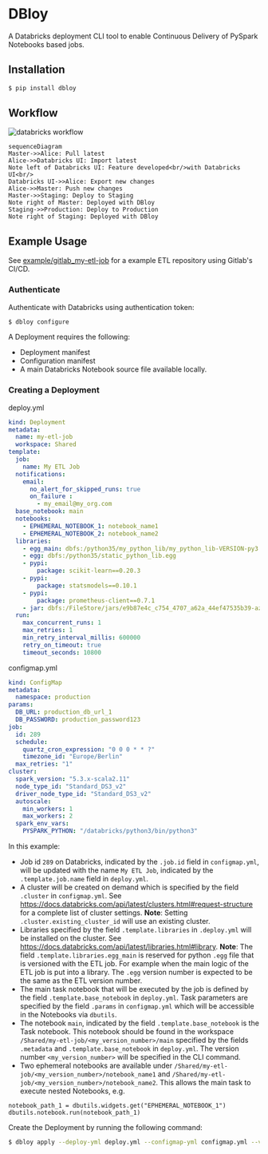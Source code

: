 # DBloy

A Databricks deployment CLI tool to enable Continuous Delivery of PySpark Notebooks based jobs.

## Installation

````bash
$ pip install dbloy
````

## Workflow

![databricks workflow](https://databricks.com/wp-content/uploads/2017/10/CI-CD-BLOG4@2x-1024x211.png "databricks workflow")
 

```mermaid
sequenceDiagram
Master->>Alice: Pull latest
Alice->>Databricks UI: Import latest
Note left of Databricks UI: Feature developed<br/>with Databricks UI<br/>
Databricks UI->>Alice: Export new changes
Alice->>Master: Push new changes
Master->>Staging: Deploy to Staging
Note right of Master: Deployed with DBloy
Staging->>Production: Deploy to Production
Note right of Staging: Deployed with DBloy
``` 

 
## Example Usage

See [example/gitlab_my-etl-job](https://github.com/hjh17/dbloy/tree/master/example/gitlab_my-etl-job) for a example ETL repository using Gitlab's CI/CD.

### Authenticate

Authenticate with Databricks using authentication token:

```bash
$ dbloy configure 
```

A Deployment requires the following:

* Deployment manifest
* Configuration manifest
* A main Databricks Notebook source file available locally. 


### Creating a Deployment



deploy.yml

````yaml
kind: Deployment
metadata:
  name: my-etl-job
  workspace: Shared
template:
  job:
    name: My ETL Job
  notifications:
    email:
      no_alert_for_skipped_runs: true
      on_failure :
        - my_email@my_org.com
  base_notebook: main
  notebooks:
    - EPHEMERAL_NOTEBOOK_1: notebook_name1
    - EPHEMERAL_NOTEBOOK_2: notebook_name2
  libraries:
    - egg_main: dbfs:/python35/my_python_lib/my_python_lib-VERSION-py3.5.egg
    - egg: dbfs:/python35/static_python_lib.egg
    - pypi:
        package: scikit-learn==0.20.3
    - pypi:
        package: statsmodels==0.10.1
    - pypi:
        package: prometheus-client==0.7.1
    - jar: dbfs:/FileStore/jars/e9b87e4c_c754_4707_a62a_44ef47535b39-azure_cosmosdb_spark_2_4_0_2_11_1_3_4_uber-38021.jar
  run:
    max_concurrent_runs: 1
    max_retries: 1
    min_retry_interval_millis: 600000
    retry_on_timeout: true
    timeout_seconds: 10800
````

configmap.yml

````yaml
kind: ConfigMap
metadata:
  namespace: production
params:
  DB_URL: production_db_url_1
  DB_PASSWORD: production_password123
job:
  id: 289
  schedule:
    quartz_cron_expression: "0 0 0 * * ?"
    timezone_id: "Europe/Berlin"
  max_retries: "1"
cluster:
  spark_version: "5.3.x-scala2.11"
  node_type_id: "Standard_DS3_v2"
  driver_node_type_id: "Standard_DS3_v2"
  autoscale:
    min_workers: 1
    max_workers: 2
  spark_env_vars:
    PYSPARK_PYTHON: "/databricks/python3/bin/python3"

````

In this example:

* Job id `289` on Databricks, indicated by the `.job.id` field in `configmap.yml`, will be updated with the name `My ETL Job`, indicated by the `.template.job.name` field in `deploy.yml`.
* A cluster will be created on demand which is specified by the field `.cluster` in `configmap.yml`. See https://docs.databricks.com/api/latest/clusters.html#request-structure for a complete list of cluster settings. **Note**: Setting `.cluster.existing_cluster_id` will use an existing cluster. 
* Libraries specified by the field `.template.libraries` in `.deploy.yml` will be installed on the cluster. See https://docs.databricks.com/api/latest/libraries.html#library. 
 **Note**: The field `.template.libraries.egg_main` is reserved for python `.egg` file that is versioned with the ETL job. 
 For example when the main logic of the ETL job is put into a library. The `.egg` version number is expected to be the same as the ETL version number.
* The main task notebook that will be executed by the job is defined by the field `.template.base_notebook` in `deploy.yml`. Task parameters are specified by the field `.params` in `configmap.yml` which will be accessible in the Notebooks via `dbutils`.
* The notebook `main`, indicated by the field `.template.base_notebook` is the Task notebook. This notebook should be found in the workspace `/Shared/my-etl-job/<my_version_number>/main` specified by the fields `.metadata` and  `.template.base_notebook` in `deploy.yml`. The version number `<my_version_number>` will be specified in the CLI command.
* Two ephemeral notebooks are available under `/Shared/my-etl-job/<my_version_number>/notebook_name1` and `/Shared/my-etl-job/<my_version_number>/notebook_name2`. This allows the main task to execute nested Notebooks, e.g.
```
notebook_path_1 = dbutils.widgets.get("EPHEMERAL_NOTEBOOK_1")
dbutils.notebook.run(notebook_path_1)
```
 
 
Create the Deployment by running the following command:

```bash
$ dbloy apply --deploy-yml deploy.yml --configmap-yml configmap.yml --version <my_version_number>
```